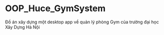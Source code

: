 # OOP_Huce_GymSystem
Đồ án xây dựng một desktop app về quản lý phòng Gym của trường đại học Xây Dựng Hà Nội
